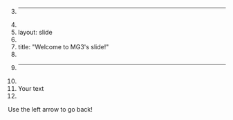 3.	---
4.	
5.	layout: slide
6.	
7.	title: "Welcome to MG3's slide!"
8.	
9.	---
10.	
11.	Your text
12.	
Use the left arrow to go back!
